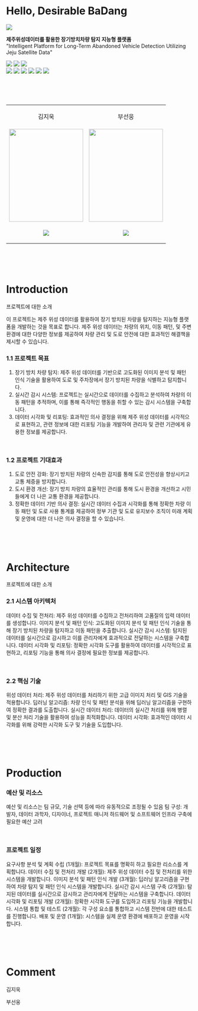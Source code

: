 # Hello, Desirable BaDang


<img src="/src/banner.png"/>

**제주위성데이터를 활용한 장기방치차량 탐지 지능형 플랫폼**  
"Intelligent Platform for Long-Term Abandoned Vehicle Detection Utilizing Jeju Satellite Data"

<p align="left">
  <img src="https://img.shields.io/badge/ultralytics-YOLOv8-FEE500?style=flat-square"/>
  <img src="https://img.shields.io/badge/OpenMMLab-MMRotate-FEE500?style=flat-square"/>
  <img src="https://img.shields.io/badge/PyTorch-EE4C2C?style=flat-square&logo=pytorch&logoColor=white"/>
  <br/>
  <img src="https://img.shields.io/badge/Next.js-000000?style=flat-square&logo=nextdotjs&logoColor=white"/>
  <img src="https://img.shields.io/badge/NestJS-E0234E?style=flat-square&logo=nestjs&logoColor=white"/>
  <img src="https://img.shields.io/badge/FastAPI-009688?style=flat-square&logo=fastapi&logoColor=white"/>
  <img src="https://img.shields.io/badge/MySQL-4479A1?style=flat-square&logo=mysql&logoColor=white"/>
  <img src="https://img.shields.io/badge/Docker-2496ED?style=flat-square&logo=docker&logoColor=white"/>
  <img src="https://img.shields.io/badge/Amazon%20AWS-FF9900?style=flat-square&logo=amazonaws&logoColor=white"/>
</p>

<br/>
<br/>
<br/>

<table>
  <tr>
    <td>
      <p align='center'>김지욱</p>
    </td>
    <td>
      <p align='center'>부선웅</p>
    </td>
  </tr>
   <tr>
    <td>
      <img src="https://drive.google.com/uc?export=view&id=1dbPTWjUbmXZW73A21PFVhkA261sAduhf" width=200 height=250/>
    </td>
    <td>
      <img src="https://drive.google.com/uc?export=view&id=1RXq9nhJ5xsv_tMCUZ4l6QwDeiyR1mtSD" width=200 height=250/>
    </td>
  </tr>
  <tr>
    <td>
      <p align='center'>
        <a href='' target="_blank">
          <img src="https://img.shields.io/badge/Github-000000?style=flat-square&logo=Github&logoColor=white"/>
        </a>
      </p>
    </td>
    <td>
      <p align='center'>
        <a href='' target="_blank">
          <img src="https://img.shields.io/badge/Github-000000?style=flat-square&logo=Github&logoColor=white"/>
        </a>
      </p>
    </td>
  </tr>
</table>



<br/>
<br/>
<br/>



# Introduction
프로젝트에 대한 소개

이 프로젝트는 제주 위성 데이터를 활용하여 장기 방치된 차량을 탐지하는 지능형 플랫폼을 개발하는 것을 목표로 합니다. 제주 위성 데이터는 차량의 위치, 이동 패턴, 및 주변 환경에 대한 다양한 정보를 제공하여 차량 관리 및 도로 안전에 대한 효과적인 해결책을 제시할 수 있습니다.

### 1.1 프로젝트 목표

1. 장기 방치 차량 탐지: 제주 위성 데이터를 기반으로 고도화된 이미지 분석 및 패턴 인식 기술을 활용하여 도로 및 주차장에서 장기 방치된 차량을 식별하고 탐지합니다.
2. 실시간 감시 시스템: 프로젝트는 실시간으로 데이터를 수집하고 분석하여 차량의 이동 패턴을 추적하며, 이를 통해 즉각적인 행동을 취할 수 있는 감시 시스템을 구축합니다.
3. 데이터 시각화 및 리포팅: 효과적인 의사 결정을 위해 제주 위성 데이터를 시각적으로 표현하고, 관련 정보에 대한 리포팅 기능을 개발하여 관리자 및 관련 기관에게 유용한 정보를 제공합니다.

<br/>

### 1.2 프로젝트 기대효과

1. 도로 안전 강화: 장기 방치된 차량의 신속한 감지를 통해 도로 안전성을 향상시키고 교통 체증을 방지합니다.
2. 도시 환경 개선: 장기 방치 차량의 효율적인 관리를 통해 도시 환경을 개선하고 시민들에게 더 나은 교통 환경을 제공합니다.
3. 정확한 데이터 기반 의사 결정: 실시간 데이터 수집과 시각화를 통해 정확한 차량 이동 패턴 및 도로 사용 통계를 제공하여 정부 기관 및 도로 유지보수 조직이 미래 계획 및 운영에 대한 더 나은 의사 결정을 할 수 있습니다.



<br/>
<br/>
<br/>



# Architecture
프로젝트에 대한 소개

### 2.1 시스템 아키텍처

데이터 수집 및 전처리: 제주 위성 데이터를 수집하고 전처리하여 고품질의 입력 데이터를 생성합니다.
이미지 분석 및 패턴 인식: 고도화된 이미지 분석 및 패턴 인식 기술을 통해 장기 방치된 차량을 탐지하고 이동 패턴을 추출합니다.
실시간 감시 시스템: 탐지된 데이터를 실시간으로 감시하고 이를 관리자에게 효과적으로 전달하는 시스템을 구축합니다.
데이터 시각화 및 리포팅: 정확한 시각화 도구를 활용하여 데이터를 시각적으로 표현하고, 리포팅 기능을 통해 의사 결정에 필요한 정보를 제공합니다.

<br/>

### 2.2 핵심 기술

위성 데이터 처리: 제주 위성 데이터를 처리하기 위한 고급 이미지 처리 및 GIS 기술을 적용합니다.
딥러닝 알고리즘: 차량 인식 및 패턴 분석을 위해 딥러닝 알고리즘을 구현하여 정확한 결과를 도출합니다.
실시간 데이터 처리: 데이터의 실시간 처리를 위해 병렬 및 분산 처리 기술을 활용하여 성능을 최적화합니다.
데이터 시각화: 효과적인 데이터 시각화를 위해 강력한 시각화 도구 및 기술을 도입합니다.



<br/>
<br/>
<br/>



# Production

### 예산 및 리소스

예산 및 리소스는 팀 규모, 기술 선택 등에 따라 유동적으로 조정될 수 있음
팀 구성: 개발자, 데이터 과학자, 디자이너, 프로젝트 매니저
하드웨어 및 소프트웨어 인프라 구축에 필요한 예산 고려

<br/>

### 프로젝트 일정

요구사항 분석 및 계획 수립 (1개월): 프로젝트 목표를 명확히 하고 필요한 리소스를 계획합니다.
데이터 수집 및 전처리 개발 (2개월): 제주 위성 데이터 수집 및 전처리를 위한 시스템을 개발합니다.
이미지 분석 및 패턴 인식 개발 (3개월): 딥러닝 알고리즘을 구현하여 차량 탐지 및 패턴 인식 시스템을 개발합니다.
실시간 감시 시스템 구축 (2개월): 탐지된 데이터를 실시간으로 감시하고 관리자에게 전달하는 시스템을 구축합니다.
데이터 시각화 및 리포팅 개발 (2개월): 정확한 시각화 도구를 도입하고 리포팅 기능을 개발합니다.
시스템 통합 및 테스트 (2개월): 각 구성 요소를 통합하고 시스템 전반에 대한 테스트를 진행합니다.
배포 및 운영 (1개월): 시스템을 실제 운영 환경에 배포하고 운영을 시작합니다.



<br/>
<br/>
<br/>



# Comment

김지욱


부선웅






